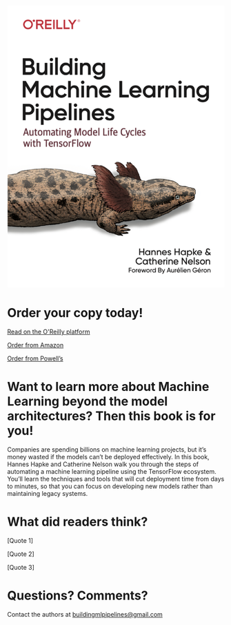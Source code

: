 ![image](https://github.com/Building-ML-Pipelines/Building-ML-Pipelines.github.io/raw/main/book_cover_jul20.png)

# Order your copy today!

[Read on the O'Reilly platform](https://learning.oreilly.com/library/view/building-machine-learning/9781492053187/)

[Order from Amazon](https://www.amazon.com/Building-Machine-Learning-Pipelines-Automating/dp/1492053198/)

[Order from Powell’s](https://www.powells.com/book/building-machine-learning-pipelines-9781492053194)

# Want to learn more about Machine Learning beyond the model architectures? Then this book is for you!

Companies are spending billions on machine learning projects, but it’s money wasted if the models can’t be deployed effectively. In this book, Hannes Hapke and Catherine Nelson walk you through the steps of automating a machine learning pipeline using the TensorFlow ecosystem. You’ll learn the techniques and tools that will cut deployment time from days to minutes, so that you can focus on developing new models rather than maintaining legacy systems.

# What did readers think?

[Quote 1]

[Quote 2]

[Quote 3]

# Questions? Comments?

Contact the authors at [buildingmlpipelines@gmail.com](buildingmlpipelines@gmail.com)
